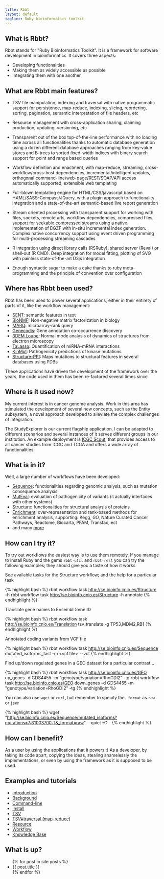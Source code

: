 ```yaml
---
title: Rbbt
layout: default
tagline: Ruby bioinformatics toolkit
---
```



What is Rbbt?
-------------

Rbbt stands for "Ruby Bioinformatics Toolkit". It is a framework for software
development in bioinformatics. It covers three aspects:

* Developing functionalities
* Making them as widely accessible as possible
* Integrating them with one another

What are Rbbt main features?
-------------

* TSV file manipulation, indexing and traversal with native programmatic
  support for persistence, map-reduce, indexing, slicing, reordering, sorting,
  pagination, semantic interpretation of file headers, etc

* Resource management with cross-application sharing, claiming production,
  updating, versioning, etc

* Transparent out of the box top-of-the-line performance with no loading time
  across all functionalities thanks to automatic database generation using a
  dozen different database approaches ranging from key-value stores and B-trees
  to sorted fixed-width indices with binary search support for point and range
  based queries

* Workflow definition and enactment, with map-reduce, streaming,
  cross-workflow/cross-host dependencies, incremental/intelligent updates,
  orthogonal command-line/web-page/REST/SOAP/API access automatically
  supported, extensible web templating

* Full-blown templating engine for HTML/CSS/javascript based on
  HAML/SASS-Compass/JQuery, with a plugin approach to functionality integration
  and a state-of-the-art semantic-based live report generation

* Stream oriented processing with transparent support for working with files,
  sockets, remote urls, workflow dependencies, compressed files, support for
  seekable compressed streams using a native implementation of BGZF with
  in-situ incremental index generation. Complex native concurrency support using
  event driven programming for multi-processing streaming cascades

* R integration using direct library calls (RSRuby), shared server (Reval) or
  shell-out (R CMD). Deep integration for model fitting, plotting of SVG with
  painless state-of-the-art D3js integration

* Enough syntactic sugar to make a cake thanks to ruby meta-programming and the principle
  of convention over configuration


Where has Rbbt been used?
-------------------------

Rbbt has been used to power several applications, either in their entirety of
parts of it, like the workflow management:

* [SENT](http://sent.dacya.ucm.es/): semantic features in text
* [BioNMF](http://bionmf.dacya.ucm.es/): Non-negative matrix factorization in biology
* [MARQ](http://marq.dacya.ucm.es/): microarray-rank query
* [Genecodis](http://genecodis.cnb.csic.es/): Gene annotation co-occurrence discovery
* [3DEM Loupe](http://3demloupe.cnb.csic.es): Normal mode analysis of dynamics of structures from electron microscopy
* [TaLasso](http://talasso.cnb.csic.es/): Quantification of miRNA-mRNA interactions
* [KinMut](http://wkinmut.bioinfo.cnio.es/): Pathogenicity predictions of kinase mutations
* [Structure-PPI](http://structureppi.bioinfo.cnio.es/): Maps mutations to
  structural features in several databases using PDBs 

These applications have driven the development of the framework over the
years, the code used in them has been re-factored several times since

Where is it used now?
---------------------

My current interest is in cancer genome analysis. Work in this area has
stimulated the development of several new concepts, such as the Entity
subsystem, a novel approach developed to alleviate the complex challenges of
integration.


The StudyExplorer is our current flagship application. I can be adapted to different
scenarios and several instances of it serves different groups in our institution. An
example deployment is [ICGC Scout](http://se.bioinfo.cnio.es), that provides access to 
all cancer studies from ICGC and TCGA and offers a wide array of functionalities.

What is in it?
--------------

Well, a large number of workflows have been developed:

* [Sequence](https://github.com/Rbbt-Workflows/sequence): functionalities regarding genomic analysis, such as mutation consequence analysis
* [MutEval](https://github.com/Rbbt-Workflows/mut_eval): evaluation of pathogenicity of variants (it actually interfaces with other systems)
* [Structure](https://github.com/Rbbt-Workflows/structure): functionalities for structural analysis of proteins
* [Enrichment](https://github.com/Rbbt-Workflows/enrichment): over-representation and rank-based methods for enrichment analysis, supporting: Kegg, GO, Nature Curated Cancer Pathways, Reactome, Biocarta, PFAM, Transfac, ect
* and many [more](https://github.com/Rbbt-Workflows)

How can I try it?
-----------------

To try out workflows the easiest way is to use them remotely. If you manage to
install Ruby and the gems `rbbt-util` and `rbbt-rest` you can try the following
examples; they should give you a taste of how it works.

See available tasks for the Structure workflow; and the help for a particular task

{% highlight bash %}
rbbt workflow task http://se.bioinfo.cnio.es/Structure -h
rbbt workflow task http://se.bioinfo.cnio.es/Structure -h annotate
{% endhighlight %}


Translate gene names to Ensembl Gene ID

{% highlight bash %}
rbbt workflow task http://se.bioinfo.cnio.es/Translation tsv_translate -g TP53,MDM2,RB1
{% endhighlight %}

Annotated coding variants from VCF file

{% highlight bash %}
rbbt workflow task http://se.bioinfo.cnio.es/Sequence mutated_isoforms_fast -m <vcf.file> --vcf
{% endhighlight %}

Find up/down regulated genes in a GEO dataset for a particular contrast...

{% highlight bash %}
rbbt workflow task http://se.bioinfo.cnio.es/GEO up_genes -d GDS4455 -m "genotype/variation=RhoGDI2" -tg
rbbt workflow task http://se.bioinfo.cnio.es/GEO down_genes -d GDS4455 -m "genotype/variation=RhoGDI2" -tg
{% endhighlight %}

You can also use `wget` or `curl`, but remember to specify the `_format` as
`raw` or `json`

{% highlight bash %}
wget "http://se.bioinfo.cnio.es/Sequence/mutated_isoforms?mutations=7:31003700:T&_format=raw" --quiet -O -
{% endhighlight %}

How can I benefit?
------------------

As a user by using the applications that it powers :) As a developer, by taking
its code apart, copying the ideas, stealing shamelessly the implementations,
or even by using the framework as it is supposed to be used. 

Examples and tutorials
----------------------
* [Introduction](tutorial/introduction)
* [Background](tutorial/background)
* [Command-line](tutorial/commandline)
* [Install](tutorial/install)
* [TSV](tutorial/TSV)
* [TSV#traversal (map-reduce)](tutorial/map_reduce)
* [Resource](tutorial/Resource)
* [Workflow](tutorial/Workflow)
* [Knowledge Base](tutorial/knowledge_base)

What is up?
-----------

<ul>
  {% for post in site.posts %}
    <li>
      <a href="{{ site.baseurl }}{{ post.url }}">{{ post.title }}</a>
    </li>
  {% endfor %}
</ul>

